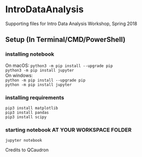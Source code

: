 # IntroDataAnalysis  
Supporting files for Intro Data Analysis Workshop, Spring 2018  

## Setup (In Terminal/CMD/PowerShell)
### installing notebook
On macOS:
`python3 -m pip install --upgrade pip`  
`python3 -m pip install jupyter`  
On windows:  
`python -m pip install --upgrade pip`  
`python -m pip install jupyter`

### installing requirements
`pip3 install matplotlib`  
`pip3 install pandas`  
`pip3 install scipy`
### starting notebook AT YOUR WORKSPACE FOLDER
`jupyter notebook`

Credits to QCaudron
